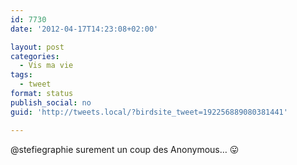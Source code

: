 ```yaml
---
id: 7730
date: '2012-04-17T14:23:08+02:00'

layout: post
categories:
  - Vis ma vie
tags:
  - tweet
format: status
publish_social: no
guid: 'http://tweets.local/?birdsite_tweet=192256889080381441'

---
```


@stefiegraphie surement un coup des Anonymous… 😛